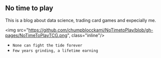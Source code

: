 ## No time to play
This is a blog about data science, trading card games and expecially me. 

<img src="https://github.com/chumpblocckami/NoTimetoPlay/blob/gh-pages/NoTimeToPlayTCG.png", class="inline"/>

- `None can fight the tide forever`
- `Few years grinding, a lifetime earning`
